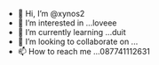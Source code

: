 - 👋 Hi, I’m @xynos2
- 👀 I’m interested in ...loveee
- 🌱 I’m currently learning ...duit
- 💞️ I’m looking to collaborate on ...
- 📫 How to reach me ...087741112631

<!---
xynos2/xynos2 is a ✨ special ✨ repository because its `README.md` (this file) appears on your GitHub profile.
You can click the Preview link to take a look at your changes.
--->
